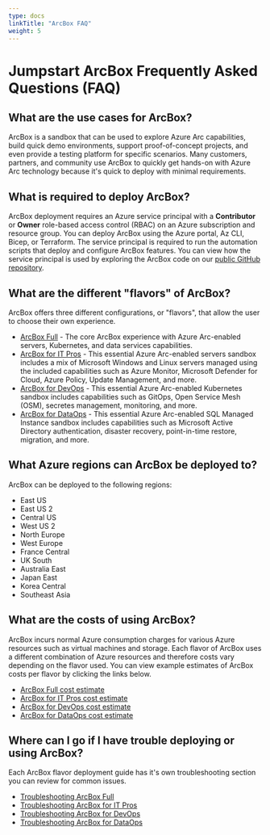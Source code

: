 ```yaml
---
type: docs
linkTitle: "ArcBox FAQ"
weight: 5
---
```


# Jumpstart ArcBox Frequently Asked Questions (FAQ)

## What are the use cases for ArcBox?

ArcBox is a sandbox that can be used to explore Azure Arc capabilities, build quick demo environments, support proof-of-concept projects, and even provide a testing platform for specific scenarios. Many customers, partners, and community use ArcBox to quickly get hands-on with Azure Arc technology because it's quick to deploy with minimal requirements.

## What is required to deploy ArcBox?

ArcBox deployment requires an Azure service principal with a **Contributor** or **Owner** role-based access control (RBAC) on an Azure subscription and resource group. You can deploy ArcBox using the Azure portal, Az CLI, Bicep, or Terraform. The service principal is required to run the automation scripts that deploy and configure ArcBox features. You can view how the service principal is used by exploring the ArcBox code on our [public GitHub repository](https://aka.ms/JumpstartGitHubCode).

## What are the different "flavors" of ArcBox?

ArcBox offers three different configurations, or "flavors", that allow the user to choose their own experience.

- [ArcBox Full](../Full/) - The core ArcBox experience with Azure Arc-enabled servers, Kubernetes, and data services capabilities.
- [ArcBox for IT Pros](../ITPro/) - This essential Azure Arc-enabled servers sandbox includes a mix of Microsoft Windows and Linux servers managed using the included capabilities such as Azure Monitor, Microsoft Defender for Cloud, Azure Policy, Update Management, and more.
- [ArcBox for DevOps](../DevOps/) - This essential Azure Arc-enabled Kubernetes sandbox includes capabilities such as GitOps, Open Service Mesh (OSM), secretes management, monitoring, and more.
- [ArcBox for DataOps](../DataOps) - This essential Azure Arc-enabled SQL Managed Instance sandbox includes capabilities such as Microsoft Active Directory authentication, disaster recovery, point-in-time restore, migration, and more.

## What Azure regions can ArcBox be deployed to?

ArcBox can be deployed to the following regions:

- East US
- East US 2
- Central US
- West US 2
- North Europe
- West Europe
- France Central
- UK South
- Australia East
- Japan East
- Korea Central
- Southeast Asia

## What are the costs of using ArcBox?

ArcBox incurs normal Azure consumption charges for various Azure resources such as virtual machines and storage. Each flavor of ArcBox uses a different combination of Azure resources and therefore costs vary depending on the flavor used. You can view example estimates of ArcBox costs per flavor by clicking the links below.

- [ArcBox Full cost estimate](https://aka.ms/ArcBoxFullCost)
- [ArcBox for IT Pros cost estimate](https://aka.ms/ArcBoxITProCost)
- [ArcBox for DevOps cost estimate](https://aka.ms/ArcBoxDevOpsCost)
- [ArcBox for DataOps cost estimate](https://aka.ms/ArcBoxDataOpsCost)

## Where can I go if I have trouble deploying or using ArcBox?

Each ArcBox flavor deployment guide has it's own troubleshooting section you can review for common issues.

- [Troubleshooting ArcBox Full](../Full#basic-troubleshooting)
- [Troubleshooting ArcBox for IT Pros](../ITPro#basic-troubleshooting)
- [Troubleshooting ArcBox for DevOps](../DevOps#basic-troubleshooting)
- [Troubleshooting ArcBox for DataOps](../DataOps#basic-troubleshooting)
